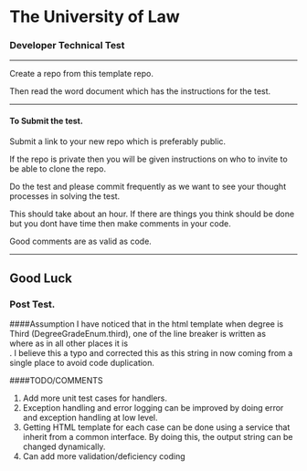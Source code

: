 # The University of Law

### Developer Technical Test

***
Create a repo from this template repo.

Then read the word document which has the instructions for the test.
***

#### To Submit the test.
Submit a link to your new repo which is preferably public.

If the repo is private then you will be given instructions on who to invite to be able to clone the repo.

Do the test and please commit frequently as we want to see your thought processes in solving the test.

This should take about an hour. 
If there are things you think should be done but you dont have time then make comments in your code. 

Good comments are as valid as code.

***
## Good Luck


### Post Test.

####Assumption
I have noticed that in the html template when degree is Third (DegreeGradeEnum.third), one of the line breaker is written as <br> where as in all other places it is <br/>. I believe this a typo and corrected this as this string in now coming from a single place to avoid code duplication.     

####TODO/COMMENTS
1.	Add more unit test cases for handlers. 
2.	Exception handling and error logging can be improved by doing error and exception handling at low level.
3.	Getting HTML template for each case can be done using a service that inherit from a common interface. By doing this, the output string can be changed dynamically. 
4.	Can add more validation/deficiency coding

